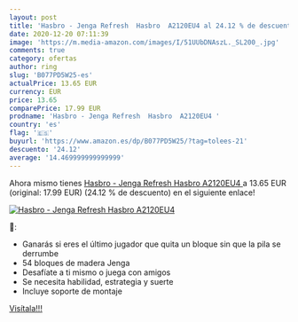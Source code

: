 ```yaml
---
layout: post
title: 'Hasbro - Jenga Refresh  Hasbro  A2120EU4 al 24.12 % de descuento'
date: 2020-12-20 07:11:39
image: 'https://m.media-amazon.com/images/I/51UUbDNAszL._SL200_.jpg'
comments: true
category: ofertas
author: ring
slug: 'B077PD5W25-es'
actualPrice: 13.65 EUR
currency: EUR
price: 13.65
comparePrice: 17.99 EUR
prodname: 'Hasbro - Jenga Refresh  Hasbro  A2120EU4 '
country: 'es'
flag: '🇪🇸'
buyurl: 'https://www.amazon.es/dp/B077PD5W25/?tag=tolees-21'
descuento: '24.12'
average: '14.469999999999999'
---
```


Ahora mismo tienes [Hasbro - Jenga Refresh  Hasbro  A2120EU4 ](https://www.amazon.es/dp/B077PD5W25/?tag=tolees-21) a 13.65 EUR (original: 17.99 EUR) (24.12 %  de descuento) en el siguiente enlace!

[![Hasbro - Jenga Refresh  Hasbro  A2120EU4](https://m.media-amazon.com/images/I/51UUbDNAszL._SL200_.jpg)](https://www.amazon.es/dp/B077PD5W25/?tag=tolees-21)

🔎:

- Ganarás si eres el último jugador que quita un bloque sin que la pila se derrumbe
- 54 bloques de madera Jenga
- Desafíate a ti mismo o juega con amigos
- Se necesita habilidad, estrategia y suerte
- Incluye soporte de montaje

[Visítala!!!](https://www.amazon.es/dp/B077PD5W25/?tag=tolees-21)
